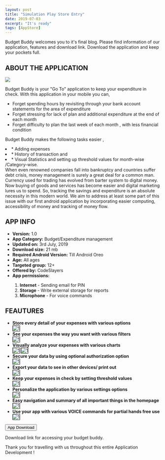 ```yaml
---
layout: post
title: "Simulation Play Store Entry"
date: 2019-07-03
excerpt: "It's ready"
tags: [AppStore]
---
```


Budget Buddy welcomes you to it's final blog. Please find information of our application, features and download link. Download the application and keep your pockets full. 

<h2>ABOUT THE APPLICATION</h2>

<img src="https://live.staticflickr.com/65535/48153898262_63fd6d9917_o_d.png">

Budget Buddy is your "Go To" application to keep your expenditure in check. With this application in your mobile you can,

<ul>
<li>Forget spending hours by revisiting through your bank account statements for the area of expenditure </li>
<li>Forget stressing  for lack of plan and additional expenditure at the end of each month  </li>
<li>Forget difficulty to plan the last week of each month , with less financial condition </li>
</ul>

 
Budget Buddy makes the following tasks easier ,
<li>* Adding expenses</li>
<li>* History of transaction  and </li>
<li>* Visual Statistics and setting up threshold values for month-wise /Category-wise. </li> 
When even renowned companies fall into bankruptcy and countries suffer debt crisis, money management is surely a great deal for a common man. Currency used for trading has evolved from barter system to digital money. Now buying of goods and services has become easier and digital marketing lures us to spend. So, tracking the savings and expenditure is an absolute necessity in this modern world. 
We aim to address at least some part of this issue with our first android application by incorporating easier computing, accessibility of money and tracking of money flow.

<h2>APP INFO</h2>
<ul>
  <li><b>Version:</b> 1.0</li>
 <li><b>App Category:</b> Budget/Expenditure management</li>
<li><b>Updated on:</b> 3rd July, 2019</li>
<li><b>Download size:</b> 21 mb</li>
<li><b>Required Android Version:</b> Till Android Oreo </li>
<li><b>Age:</b> All ages </li>
<li><b>Targeted group:</b> 12+ </li>
<li><b>Offered by:</b> CodeSlayers </li>
<li><b>App permissions:</b> </li>
<ol>
  <li><b>Internet</b> - Sending email for PIN</li>
  <li><b>Storage</b> - Write external storage for reports</li>
  <li><b>Microphone</b> - For voice commands</li>
</ol>
</ul>

<h2>FEAUTURES</h2>

<ul>
 <li><b>Store every detail of your expenses with various options</b></li>
 <img style="border:1px solid black;" src="https://live.staticflickr.com/65535/48170351462_dc29887741_z_d.jpg"  alt="1" align="center">
 <li><b>See your expenses the way you want with various filters</b></li>
 <img style="border:1px solid black;" src="https://live.staticflickr.com/65535/48170351287_9aac1ecc4c_z_d.jpg"  alt="1" align="center">
 <li><b>Visually analyze your expenses with various charts</b></li>
 <img style="border:1px solid black;" src="https://live.staticflickr.com/65535/48170351882_f0a9c08f5f_z_d.jpg" alt="1" align="center">
 <img style="border:1px solid black;" src="https://live.staticflickr.com/65535/48170351932_3eedb9f2d7_z_d.jpg"  alt="1" align="center">
 <li><b>Secure your data by using optional authorization option</b></li>
 <img style="border:1px solid black;" src="https://live.staticflickr.com/65535/48170693172_b33514f7a2_z_d.jpg"  alt="1" align="center">
  <li><b>Export your data to see in other devices/ print out </b></li>
  <img style="border:1px solid black;" src="https://live.staticflickr.com/65535/48170617166_1015d2dbd2_z_d.jpg"  alt="1" align="center">
 <li><b>Keep your expenses in check by setting threshold values </b></li>
 <img style="border:1px solid black;" src="https://live.staticflickr.com/65535/48170278501_5d10f4e183_z_d.jpg"  alt="1" align="center">
 <li><b>Personalize the application by various settings options</b></li>
 <img style="border:1px solid black;" src="https://live.staticflickr.com/65535/48170351837_504528fcf9_z_d.jpg"  alt="1" align="center">
 <li><b>Easy navigation and summary of all important things in the homepage</b></li>
  <img style="border:1px solid black;" src="https://live.staticflickr.com/65535/48170351662_97a8b42e5d_z_d.jpg"  alt="1" align="center">
 <li><b>Use your app with various VOICE commands for partial hands free use</b></li>
 <img style="border:1px solid black;" src="https://live.staticflickr.com/65535/48170278331_9c9596dc97_z_d.jpg"  alt="1" align="center">
 </ul>
 
<form action="https://drive.google.com/uc?export=download&id=1MF1fdnLvNXh7SgEO7T7lzuzuHMoSc4Q7">
<button>App Download</button>
</form>
 
 Download link for accessing your budget buddy.  


Thank you for travelling with us throughout this entire Application Development !
